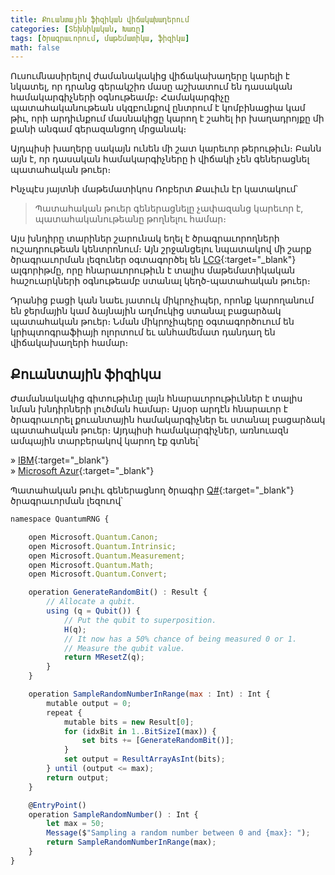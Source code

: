 ```yaml
---
title: Քուանտային ֆիզիկան վիճակախաղերում
categories: [Տեխնիկական, Խառը]
tags: [ծրագրաւորում, մաթեմատիկա, ֆիզիկա]
math: false
---
```


Ուսումնասիրելով ժամանակակից վիճակախաղերը կարելի է նկատել, որ դրանց գերակշիռ մասը աշխատում են դասական համակարգիչների օգնութեամբ։ Համակարգիչը պատահականութեան սկզբունքով ընտրում է կոմբինացիա կամ թիւ, որի արդիւնքում մասնակիցը կարող է շահել իր խաղադրոյքը մի քանի անգամ գերազանցող մրցանակ։

Այդպիսի խաղերը սակայն ունեն մի շատ կարեւոր թերութիւն։ Բանն այն է, որ դասական համակարգիչները ի վիճակի չեն գեներացնել պատահական թուեր։

Ինչպէս յայտնի մաթեմատիկոս Ռոբերտ Քաւիւն էր կատակում՝

> Պատահական թուեր գեներացնելը չափազանց կարեւոր է, պատահականութեանը թողնելու համար։

Այս խնդիրը տարիներ շարունակ եղել է ծրագրաւորողների ուշադրութեան կենտրոնում։ Այն շրջանցելու նպատակով մի շարք ծրագրաւորման լեզուներ օգտագործել են [LCG](https://en.wikipedia.org/wiki/Linear_congruential_generator){:target="\_blank"} ալգորիթմը, որը հնարաւորութիւն է տալիս մաթեմատիկական հաշուարկների օգնութեամբ ստանալ կեղծ-պատահական թուեր։

Դրանից բացի կան նաեւ յատուկ միկրոչիպեր, որոնք կարողանում են ջերմային կամ ձայնային աղմուկից ստանալ բացարձակ պատահական թուեր։ Նման միկրոչիպերը օգտագործուում են կրիպտոգրաֆիայի ոլորտում եւ անհամեմատ դանդաղ են վիճակախաղերի համար։

## **Քուանտային ֆիզիկա**

Ժամանակակից գիտութիւնը լայն հնարաւորութիւններ է տալիս նման խնդիրների լուծման համար։ Այսօր արդէն հնարաւոր է ծրագրաւորել քուանտային համակարգիչներ եւ ստանալ բացարձակ պատահական թուեր։ Այդպիսի համակարգիչներ, առնուազն ամպային տարբերակով կարող էք գտնել՝

» [IBM](https://www.ibm.com/quantum-computing/){:target="\_blank"}  
» [Microsoft Azur](https://azure.microsoft.com/en-us/services/quantum/){:target="\_blank"}

Պատահական թուիւ գեներացնող ծրագիր [Q#](https://docs.microsoft.com/en-us/learn/modules/qsharp-create-first-quantum-development-kit){:target="\_blank"} ծրագրաւորման լեզուով՝

```js
namespace QuantumRNG {

    open Microsoft.Quantum.Canon;
    open Microsoft.Quantum.Intrinsic;
    open Microsoft.Quantum.Measurement;
    open Microsoft.Quantum.Math;
    open Microsoft.Quantum.Convert;

    operation GenerateRandomBit() : Result {
        // Allocate a qubit.
        using (q = Qubit()) {
            // Put the qubit to superposition.
            H(q);
            // It now has a 50% chance of being measured 0 or 1.
            // Measure the qubit value.
            return MResetZ(q);
        }
    }

    operation SampleRandomNumberInRange(max : Int) : Int {
        mutable output = 0;
        repeat {
            mutable bits = new Result[0];
            for (idxBit in 1..BitSizeI(max)) {
                set bits += [GenerateRandomBit()];
            }
            set output = ResultArrayAsInt(bits);
        } until (output <= max);
        return output;
    }

    @EntryPoint()
    operation SampleRandomNumber() : Int {
        let max = 50;
        Message($"Sampling a random number between 0 and {max}: ");
        return SampleRandomNumberInRange(max);
    }
}
```
